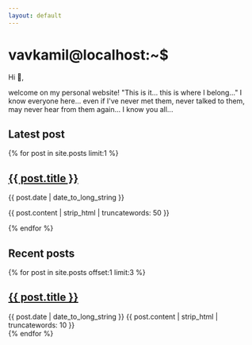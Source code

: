 ```yaml
---
layout: default
---
```


# vavkamil@localhost:~$

Hi 👋,

welcome on my personal website! 
        "This is it... this is where I belong..."
        I know everyone here... even if I've never met them, never talked to
them, may never hear from them again... I know you all...

## Latest post

{% for post in site.posts limit:1 %}
<article>
  <h2>
    <a href="{{ post.url }}">
      {{ post.title }}
    </a>
  </h2>
  <time datetime="{{ post.date | date: "%Y-%m-%d" }}">{{ post.date | date_to_long_string }}</time>
  <p>{{ post.content | strip_html | truncatewords: 50 }}</p>
</article>
{% endfor %}

## Recent posts

{% for post in site.posts offset:1 limit:3 %}
<article>
  <h2>
    <a href="{{ post.url }}">
      {{ post.title }}
    </a>
  </h2>
  <time datetime="{{ post.date | date: "%Y-%m-%d" }}">{{ post.date | date_to_long_string }}</time>
  {{ post.content | strip_html | truncatewords: 10 }}
</article>
{% endfor %}